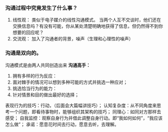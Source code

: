 ### 沟通过程中究竟发生了什么事？
1.  线性观：
类似于电子媒介的线性沟通模式。
当两个人互不交谈时，他们还在交换信息吗？有没有可能，你从某处清楚明确地获得了信息，但仍然得不到你想要的回应呢？
2. 交流观：
加入了沟通者的背景，噪声（生理和心理性的噪声）
### 沟通是双向的。
沟通模式是由两人共同创造出来
**沟通高手：**
1. 拥有多样的行为反应：
2. 面对棘手的情况可以想到多种可能的方式并挑选一种应对；
3. 挑选恰当行为的能力：
4. 针对情景和目的做出最好的选择；

表现行为的技巧：行动，（后面会大篇幅讲技巧）；
认知复杂度：从不同角度来思考一个问题，即看待事物时，能够组织其架构的技巧；
同理心：如同对方那样去感受；
自我监控：观察自身行为并借此调整自身行动。即“我如何如何”，“我应该怎么做”；
承诺：愿意花时间去行动，愿意去听，去理解。
